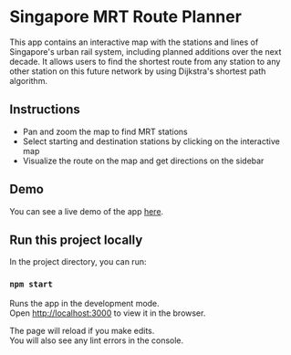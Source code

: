 # Singapore MRT Route Planner

This app contains an interactive map with the stations and lines of Singapore's urban rail system, including planned additions over the next decade. It allows users to find the shortest route from any station to any other station on this future network by using Dijkstra's shortest path algorithm.

## Instructions

- Pan and zoom the map to find MRT stations
- Select starting and destination stations by clicking on the interactive map
- Visualize the route on the map and get directions on the sidebar

## Demo

You can see a live demo of the app [here](https://singapore-mrt-route-planner.herokuapp.com/).

## Run this project locally

In the project directory, you can run:

### `npm start`

Runs the app in the development mode.\
Open [http://localhost:3000](http://localhost:3000) to view it in the browser.

The page will reload if you make edits.\
You will also see any lint errors in the console.
